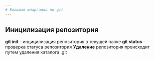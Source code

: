 ```yaml
---
# Большая шпаргалка по git
---
```

## Иницилизация репозитория
**git init** - инцицилизация репозитория в текущей папке
**git status** - проверка статуса репозитория
**Удаление** репозитория происходит путем удаления каталога .git